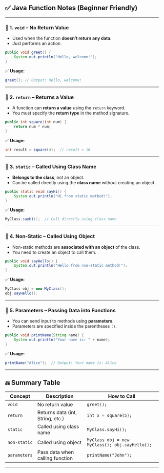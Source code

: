 ## ✅ Java Function Notes (Beginner Friendly)

---

### 🔹 1. `void` – No Return Value

- Used when the function **doesn’t return any data**.
- Just performs an action.

```java
public void greet() {
    System.out.println("Hello, welcome!");
}
```

✅ **Usage:**

```java
greet(); // Output: Hello, welcome!
```

---

### 🔹 2. `return` – Returns a Value

- A function can **return a value** using the `return` keyword.
- You must specify the **return type** in the method signature.

```java
public int square(int num) {
    return num * num;
}
```

✅ **Usage:**

```java
int result = square(4);  // result = 16
```

---

### 🔹 3. `static` – Called Using Class Name

- **Belongs to the class**, not an object.
- Can be called directly using the **class name** without creating an object.

```java
public static void sayHi() {
    System.out.println("Hi from static method!");
}
```

✅ **Usage:**

```java
MyClass.sayHi();  // Call directly using class name
```

---

### 🔹 4. Non-Static – Called Using Object

- Non-static methods are **associated with an object** of the class.
- You need to create an object to call them.

```java
public void sayHello() {
    System.out.println("Hello from non-static method!");
}
```

✅ **Usage:**

```java
MyClass obj = new MyClass();
obj.sayHello();
```

---

### 🔹 5. Parameters – Passing Data into Functions

- You can send input to methods using **parameters**.
- Parameters are specified inside the parentheses `()`.

```java
public void printName(String name) {
    System.out.println("Your name is: " + name);
}
```

✅ **Usage:**

```java
printName("Alice");  // Output: Your name is: Alice
```

---

## 🔚 Summary Table

| Concept      | Description                                        | How to Call                    |
|--------------|----------------------------------------------------|--------------------------------|
| `void`       | No return value                                    | `greet();`                     |
| `return`     | Returns data (int, String, etc.)                   | `int x = square(5);`           |
| `static`     | Called using class name                            | `MyClass.sayHi();`             |
| `non-static` | Called using object                                | `MyClass obj = new MyClass(); obj.sayHello();` |
| `parameters` | Pass data when calling function                    | `printName("John");`           |

---
